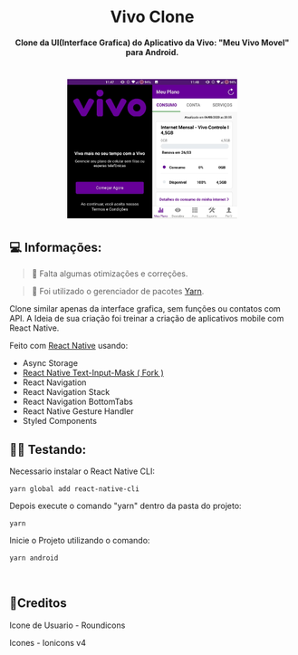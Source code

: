<h1 align="center">
  <br>
  Vivo Clone
  <br>
</h1>

<h4 align="center">Clone da UI(Interface Grafica) do Aplicativo da Vivo: "Meu Vivo Movel" para Android.</h4>

<h1 align="center">
<img src=".github/Inicio.jpg?raw=true" alt="Imagem do Aplicativo" width="300px">
</h1>

## 💻 Informações:

> 🚩 Falta algumas otimizações e correções.

> 🚩 Foi utilizado o gerenciador de pacotes [Yarn](https://yarnpkg.com/pt-BR/).

Clone similar apenas da interface grafica, sem funções ou contatos com API. A Ideia de sua criação foi treinar a criação de aplicativos mobile com React Native.

Feito com [React Native](https://reactnative.dev/) usando:

- Async Storage
- [React Native Text-Input-Mask ( Fork )](https://github.com/drawciamage/react-native-text-input-mask)
- React Navigation
- React Navigation Stack
- React Navigation BottomTabs
- React Native Gesture Handler
- Styled Components

## 👨‍🏫 Testando:

Necessario instalar o React Native CLI:

```
yarn global add react-native-cli
```

Depois execute o comando "yarn" dentro da pasta do projeto:

```
yarn
```

Inicie o Projeto utilizando o comando:

```
yarn android
```

<br>

## 📝Creditos

Icone de Usuario - Roundicons

Icones - Ionicons v4

